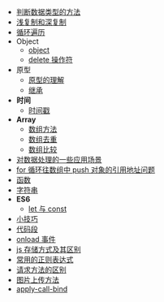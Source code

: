 - [判断数据类型的方法](JavaScript/judge-datatype.md)
- [浅复制和深复制](JavaScript/shallow-and-deep-copy.md)
- [循环遍历](JavaScript/loop-through.md)
- Object
  - [object](JavaScript/object.md)
  - [delete 操作符](JavaScript/delete-operator.md)
- 原型
  - [原型的理解](JavaScript/prototype.md)
  - [继承](JavaScript/inherit.md)
- **时间**
  - [时间戳](JavaScript/time-stamp.md)
- **Array**
  - [数组方法](JavaScript/array-methods.md)
  - [数组去重](JavaScript/array-deduplication.md)
  - [数组比较](JavaScript/array-compare.md)
- [对数据处理的一些应用场景](JavaScript/deal-data.md)
- [for 循环往数组中 push 对象的引用地址问题](JavaScript/problem.md)
- [函数](JavaScript/function.md)
- [字符串](JavaScript/string.md)
- **ES6**
  - [let 与 const](JavaScript/let-and-const.md)
- [小技巧](JavaScript/tips.md)
- [代码段](JavaScript/snippet.md)
- [onload 事件](JavaScript/onload.md)
- [js 存储方式及其区别](JavaScript/storage-method.md)
- [常用的正则表达式](JavaScript/regular-expression.md)
- [请求方法的区别](JavaScript/request-methods.md)
- [图片上传方法](JavaScript/image-upload.md)
- [apply-call-bind](JavaScript/apply-call-bind.md)
